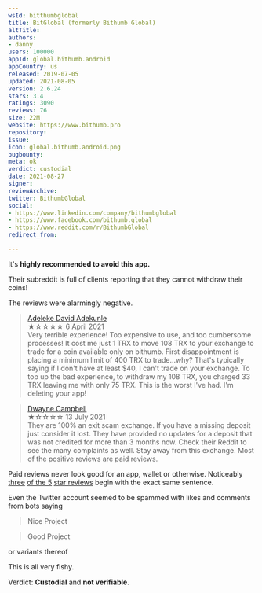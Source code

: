 ```yaml
---
wsId: bitthumbglobal
title: BitGlobal (formerly Bithumb Global)
altTitle: 
authors:
- danny
users: 100000
appId: global.bithumb.android
appCountry: us
released: 2019-07-05
updated: 2021-08-05
version: 2.6.24
stars: 3.4
ratings: 3090
reviews: 76
size: 22M
website: https://www.bithumb.pro
repository: 
issue: 
icon: global.bithumb.android.png
bugbounty: 
meta: ok
verdict: custodial
date: 2021-08-27
signer: 
reviewArchive: 
twitter: BithumbGlobal
social:
- https://www.linkedin.com/company/bithumbglobal
- https://www.facebook.com/bithumb.global
- https://www.reddit.com/r/BithumbGlobal
redirect_from: 

---
```


It's **highly recommended to avoid this app.**

Their subreddit is full of clients reporting that they cannot withdraw their coins!

The reviews were alarmingly negative.

> [Adeleke David Adekunle](https://play.google.com/store/apps/details?id=global.bithumb.android&reviewId=gp%3AAOqpTOGuWu7H2yyJLspHfeSFkEZWFNBVAsVOrYqVHQF5-0rmz_g5TZhRfxBnIkBkm57gij9fvWufgQcmDSs-mMc) <br>
★☆☆☆☆ 6 April 2021<br>
Very terrible experience! Too expensive to use, and too cumbersome processes! It cost me just 1 TRX to move 108 TRX to your exchange to trade for a coin available only on bithumb. First disappointment is placing a minimum limit of 400 TRX to trade...why? That's typically saying if I don't have at least $40, I can't trade on your exchange. To top up the bad experience, to withdraw my 108 TRX, you charged 33 TRX leaving me with only 75 TRX. This is the worst I've had. I'm deleting your app!

> [Dwayne Campbell](https://play.google.com/store/apps/details?id=global.bithumb.android&reviewId=gp%3AAOqpTOEu33xs0FIH1GZtKsP9n9SyD9vzp71lQEe3REOV2evvph6a1patw028nMjMGwzJFx5wrrEis9N8VdmVGRM) <br>
★☆☆☆☆ 13 July 2021<br>
They are 100% an exit scam exchange. If you have a missing deposit just consider it lost. They have provided no updates for a deposit that was not credited for more than 3 months now. Check their Reddit to see the many complaints as well. Stay away from this exchange. Most of the positive reviews are paid reviews.

Paid reviews never look good for an app, wallet or otherwise. Noticeably [three](https://play.google.com/store/apps/details?id=global.bithumb.android&reviewId=gp%3AAOqpTOHzCHh74v1eb76-0dVFufqobFVXZ_Pl3MMKUlB0mTGXFHfVpPW2tz77ntXQO_QWFxEld5p9GKzt6C1GWwM) [of the 5](https://play.google.com/store/apps/details?id=global.bithumb.android&reviewId=gp%3AAOqpTOGCzyeQ7qLsq06O2Wtm97yF0sOiZlTNjdqAJQyx4EqpKLSGRxNBbVW_fUeXnN77rPU69T1xylTjIO4907U) [star reviews](https://play.google.com/store/apps/details?id=global.bithumb.android&reviewId=gp%3AAOqpTOGvBL4DOdkuGZRyFdkYEoLnToojf0aWKzPTpI76BOa3DchUoeK10s2KTwV8YopGWht5v4lS7pgd_w4POQw) begin with the exact same sentence.

Even the Twitter account seemed to be spammed with likes and comments from bots saying

> Nice Project

> Good Project

or variants thereof


This is all very fishy.

Verdict: **Custodial** and **not verifiable**.
